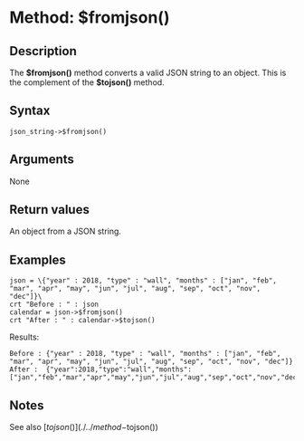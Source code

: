 # Method: $fromjson()

<PageHeader />

## Description

The **\$fromjson()** method converts a valid JSON string to an object. This is the complement of the **$tojson()** method.

## Syntax

```
json_string->$fromjson()
```

## Arguments

None

## Return values

An object from a JSON string.

## Examples

```
json = \{"year" : 2018, "type" : "wall", "months" : ["jan", "feb", "mar", "apr", "may", "jun", "jul", "aug", "sep", "oct", "nov", "dec"]}\
crt "Before : " : json
calendar = json->$fromjson()
crt "After : " : calendar->$tojson()
```

Results:

```
Before : {"year" : 2018, "type" : "wall", "months" : ["jan", "feb", "mar", "apr", "may", "jun", "jul", "aug", "sep", "oct", "nov", "dec"]}
After :  {"year":2018,"type":"wall","months":["jan","feb","mar","apr","may","jun","jul","aug","sep","oct","nov","dec"]}
```

## Notes

See also [$tojson()](./../method-$tojson())

  
<PageFooter />
